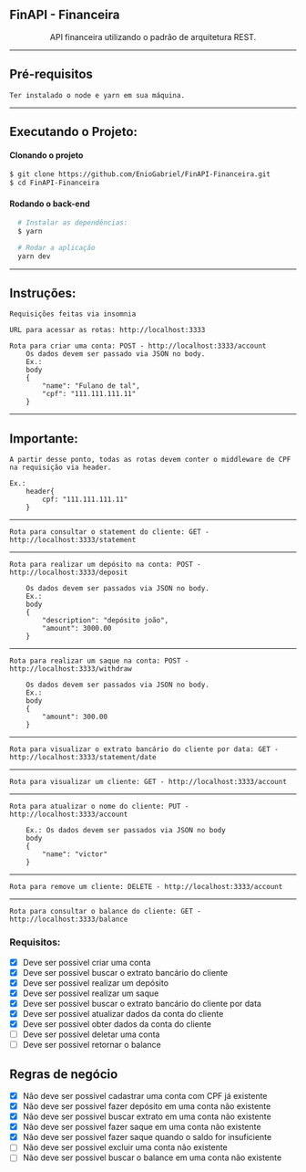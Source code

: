 ## FinAPI - Financeira

<p align="center"> 
API financeira utilizando o padrão de arquitetura REST.
</p>

---

## Pré-requisitos

    Ter instalado o node e yarn em sua máquina.

---

## Executando o Projeto:

#### Clonando o projeto

```sh
$ git clone https://github.com/EnioGabriel/FinAPI-Financeira.git
$ cd FinAPI-Financeira
```

#### Rodando o back-end

```sh
  # Instalar as dependências:
  $ yarn

  # Rodar a aplicação
  yarn dev
```

---

## Instruções:

    Requisições feitas via insomnia

    URL para acessar as rotas: http://localhost:3333

    Rota para criar uma conta: POST - http://localhost:3333/account
        Os dados devem ser passado via JSON no body.
        Ex.:
        body
        {
            "name": "Fulano de tal",
            "cpf": "111.111.111.11"
        }

---

## Importante:

    A partir desse ponto, todas as rotas devem conter o middleware de CPF na requisição via header.

    Ex.:
        header{
            cpf: "111.111.111.11"
        }

---

    Rota para consultar o statement do cliente: GET - http://localhost:3333/statement

---

    Rota para realizar um depósito na conta: POST - http://localhost:3333/deposit

        Os dados devem ser passados via JSON no body.
        Ex.:
        body
        {
            "description": "depósito joão",
            "amount": 3000.00
        }

---

    Rota para realizar um saque na conta: POST - http://localhost:3333/withdraw

        Os dados devem ser passados via JSON no body.
        Ex.:
        body
        {
            "amount": 300.00
        }

---

    Rota para visualizar o extrato bancário do cliente por data: GET - http://localhost:3333/statement/date

---

    Rota para visualizar um cliente: GET - http://localhost:3333/account

---

    Rota para atualizar o nome do cliente: PUT - http://localhost:3333/account

        Ex.: Os dados devem ser passados via JSON no body
        body
        {
            "name": "victor"
        }

---

    Rota para remove um cliente: DELETE - http://localhost:3333/account

---

    Rota para consultar o balance do cliente: GET - http://localhost:3333/balance

### Requisitos:

- [x] Deve ser possivel criar uma conta
- [x] Deve ser possivel buscar o extrato bancário do cliente
- [x] Deve ser possivel realizar um depósito
- [x] Deve ser possivel realizar um saque
- [x] Deve ser possivel buscar o extrato bancário do cliente por data
- [x] Deve ser possivel atualizar dados da conta do cliente
- [x] Deve ser possivel obter dados da conta do cliente
- [ ] Deve ser possivel deletar uma conta
- [ ] Deve ser possivel retornar o balance

## Regras de negócio

- [x] Não deve ser possivel cadastrar uma conta com CPF já existente
- [x] Não deve ser possivel fazer depósito em uma conta não existente
- [x] Não deve ser possivel buscar extrato em uma conta não existente
- [x] Não deve ser possivel fazer saque em uma conta não existente
- [x] Não deve ser possivel fazer saque quando o saldo for insuficiente
- [ ] Não deve ser possivel excluir uma conta não existente
- [ ] Não deve ser possivel buscar o balance em uma conta não existente
